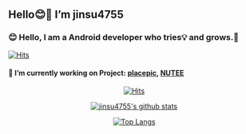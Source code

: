 ## Hello😊👋 I’m jinsu4755 

<span> <h3>😊 Hello, I am a Android developer who tries💡 and grows.🌱</h3> </span><span align=right>[![Hits](https://hits.seeyoufarm.com/api/count/incr/badge.svg?url=https%3A%2F%2Fgithub.com%2Fzzsza)](https://hits.seeyoufarm.com) </span>
#### 🔭 I’m currently working on Project: [placepic](https://github.com/placepic/placepic_android), [NUTEE](https://github.com/team-nutee/NUTEE-Android)</br>



  <div align=center>
	
  [![Hits](https://hits.seeyoufarm.com/api/count/incr/badge.svg?url=https%3A%2F%2Fgithub.com%2Fzzsza)](https://hits.seeyoufarm.com) 

  [![jinsu4755's github stats](https://github-readme-stats.vercel.app/api?username=jinsu4755&show_icons=true&count_private=true)](https://github.com/anuraghazra/github-readme-stats)

  [![Top Langs](https://github-readme-stats.vercel.app/api/top-langs/?username=jinsu4755&layout=compact)](https://github.com/anuraghazra/github-readme-stats)

  
	
  </div>


<!--
**jinsu4755/jinsu4755** is a ✨ _special_ ✨ repository because its `README.md` (this file) appears on your GitHub profile.

Here are some ideas to get you started:

- 🔭 I’m currently working on ...
- 🌱 I’m currently learning ...
- 👯 I’m looking to collaborate on ...
- 🤔 I’m looking for help with ...
- 💬 Ask me about ...
- 📫 How to reach me: ...
- 😄 Pronouns: ...
- ⚡ Fun fact: ...
-->
